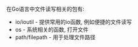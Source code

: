 在Go语言中文件读写相关的包有:
  - io/ioutil - 提供常用的io函数, 例如便捷的文件读写
  - os - 系统相关的函数, 打开文件
  - path/filepath - 用于处理文件路径